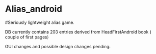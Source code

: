 # Alias_android
#Seriously lightweight alias game. 

DB currently contains 203 entries derived from HeadFirstAndroid book ( couple of first pages)
 
GUI changes and possible design changes pending. 



